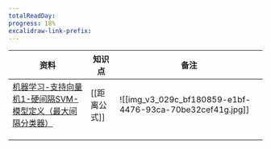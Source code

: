 ```yaml
---
totalReadDay: 
progress: 18%
excalidraw-link-prefix:
---
```



| 资料                                                         | 知识点      | 备注                                                        |
| ---------------------------------------------------------- | -------- | --------------------------------------------------------- |
| [机器学习-支持向量机1-硬间隔SVM-模型定义（最大间隔分类器）](https://b23.tv/002HVvS) | [[距离公式]] | ![[img_v3_029c_bf180859-e1bf-4476-93ca-70be32cef41g.jpg]] |
|                                                            |          |                                                           |
|                                                            |          |                                                           |
|                                                            |          |                                                           |

